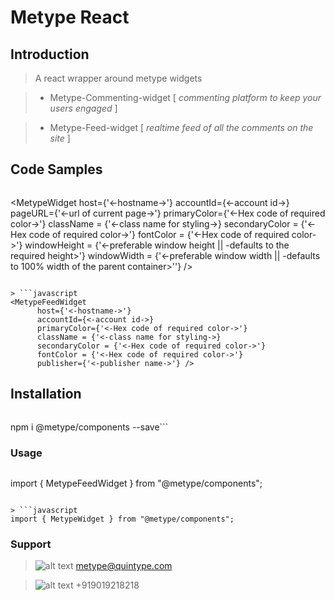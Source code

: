 # Metype React

## Introduction

> A react wrapper around metype widgets

>* Metype-Commenting-widget 
 [ *commenting platform to keep your users engaged* ]
 
>* Metype-Feed-widget [ *realtime feed of all the comments on the site* ]

## Code Samples

> ```javascript
<MetypeWidget
      host={'<-hostname->'}
      accountId={<-account id->}
      pageURL={'<-url of current page->'}
      primaryColor={'<-Hex code of required color->'}
      className = {'<-class name for styling->}
      secondaryColor = {'<-Hex code of required color->'}
      fontColor = {'<-Hex code of required color->'} 
      windowHeight = {'<-preferable window height || -defaults to the required height>'} 
      windowWidth = {'<-preferable window width || -defaults to 100% width of the parent container>''} />
```

> ```javascript
<MetypeFeedWidget
      host={'<-hostname->'}
      accountId={<-account id->}
      primaryColor={'<-Hex code of required color->'}
      className = {'<-class name for styling->}
      secondaryColor = {'<-Hex code of required color->'}
      fontColor = {'<-Hex code of required color->'}        
      publisher={'<-publisher name->'} />
```

## Installation


> ```javascript 
npm i @metype/components --save```


### Usage

> ```javascript
import { MetypeFeedWidget } from "@metype/components";
```

> ```javascript
import { MetypeWidget } from "@metype/components";
```

### Support


>![alt text](https://fea.assettype.com/quintype-metype/assets/message_icon-98a4f0974adc888a878de0ef71695d06.svg "email") metype@quintype.com

>![alt text](https://fea.assettype.com/quintype-metype/assets/phone-b46c7c759f8ad31cb986bb080b52656e.svg "phone")  +919019218218
